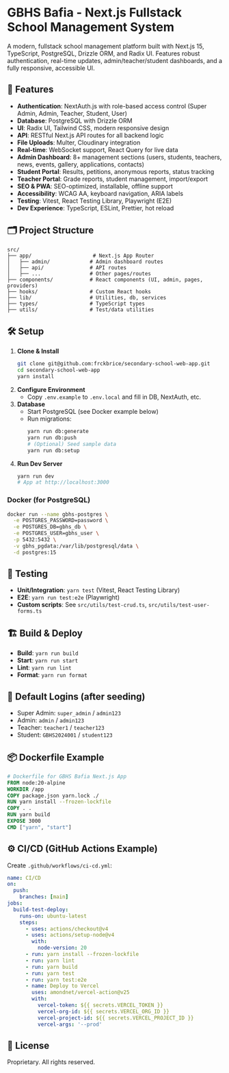 # GBHS Bafia - Next.js Fullstack School Management System

A modern, fullstack school management platform built with Next.js 15, TypeScript, PostgreSQL, Drizzle ORM, and Radix UI. Features robust authentication, real-time updates, admin/teacher/student dashboards, and a fully responsive, accessible UI.

## 🚀 Features

- **Authentication**: NextAuth.js with role-based access control (Super Admin, Admin, Teacher, Student, User)
- **Database**: PostgreSQL with Drizzle ORM
- **UI**: Radix UI, Tailwind CSS, modern responsive design
- **API**: RESTful Next.js API routes for all backend logic
- **File Uploads**: Multer, Cloudinary integration
- **Real-time**: WebSocket support, React Query for live data
- **Admin Dashboard**: 8+ management sections (users, students, teachers, news, events, gallery, applications, contacts)
- **Student Portal**: Results, petitions, anonymous reports, status tracking
- **Teacher Portal**: Grade reports, student management, import/export
- **SEO & PWA**: SEO-optimized, installable, offline support
- **Accessibility**: WCAG AA, keyboard navigation, ARIA labels
- **Testing**: Vitest, React Testing Library, Playwright (E2E)
- **Dev Experience**: TypeScript, ESLint, Prettier, hot reload

## 🗂️ Project Structure

```
src/
├── app/                    # Next.js App Router
│   ├── admin/             # Admin dashboard routes
│   ├── api/               # API routes
│   ├── ...                # Other pages/routes
├── components/            # React components (UI, admin, pages, providers)
├── hooks/                 # Custom React hooks
├── lib/                   # Utilities, db, services
├── types/                 # TypeScript types
├── utils/                 # Test/data utilities
```

## 🛠️ Setup

1. **Clone & Install**
   ```bash
   git clone git@github.com:frckbrice/secondary-school-web-app.git
   cd secondary-school-web-app
   yarn install
   ```
2. **Configure Environment**
   - Copy `.env.example` to `.env.local` and fill in DB, NextAuth, etc.
3. **Database**
   - Start PostgreSQL (see Docker example below)
   - Run migrations:
     ```bash
     yarn run db:generate
     yarn run db:push
     # (Optional) Seed sample data
     yarn run db:setup
     ```
4. **Run Dev Server**
   ```bash
   yarn run dev
   # App at http://localhost:3000
   ```

### Docker (for PostgreSQL)

```bash
docker run --name gbhs-postgres \
  -e POSTGRES_PASSWORD=password \
  -e POSTGRES_DB=gbhs_db \
  -e POSTGRES_USER=gbhs_user \
  -p 5432:5432 \
  -v gbhs_pgdata:/var/lib/postgresql/data \
  -d postgres:15
```

## 🧪 Testing

- **Unit/Integration**: `yarn test` (Vitest, React Testing Library)
- **E2E**: `yarn run test:e2e` (Playwright)
- **Custom scripts**: See `src/utils/test-crud.ts`, `src/utils/test-user-forms.ts`

## 🏗️ Build & Deploy

- **Build**: `yarn run build`
- **Start**: `yarn run start`
- **Lint**: `yarn run lint`
- **Format**: `yarn run format`

## 📝 Default Logins (after seeding)

- Super Admin: `super_admin` / `admin123`
- Admin: `admin` / `admin123`
- Teacher: `teacher1` / `teacher123`
- Student: `GBHS2024001` / `student123`

## 📦 Dockerfile Example

```Dockerfile
# Dockerfile for GBHS Bafia Next.js App
FROM node:20-alpine
WORKDIR /app
COPY package.json yarn.lock ./
RUN yarn install --frozen-lockfile
COPY . .
RUN yarn build
EXPOSE 3000
CMD ["yarn", "start"]
```

## ⚙️ CI/CD (GitHub Actions Example)

Create `.github/workflows/ci-cd.yml`:

```yaml
name: CI/CD
on:
  push:
    branches: [main]
jobs:
  build-test-deploy:
    runs-on: ubuntu-latest
    steps:
      - uses: actions/checkout@v4
      - uses: actions/setup-node@v4
        with:
          node-version: 20
      - run: yarn install --frozen-lockfile
      - run: yarn lint
      - run: yarn build
      - run: yarn test
      - run: yarn test:e2e
      - name: Deploy to Vercel
        uses: amondnet/vercel-action@v25
        with:
          vercel-token: ${{ secrets.VERCEL_TOKEN }}
          vercel-org-id: ${{ secrets.VERCEL_ORG_ID }}
          vercel-project-id: ${{ secrets.VERCEL_PROJECT_ID }}
          vercel-args: '--prod'
```

## 📄 License

Proprietary. All rights reserved.
